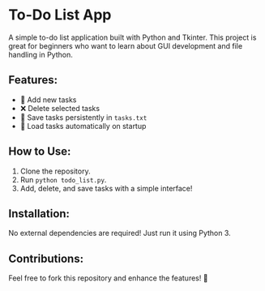 # To-Do List App

A simple to-do list application built with Python and Tkinter. This project is great for beginners who want to learn about GUI development and file handling in Python.

## Features:
- 📝 Add new tasks
- ❌ Delete selected tasks
- 💾 Save tasks persistently in `tasks.txt`
- 🔄 Load tasks automatically on startup

## How to Use:
1. Clone the repository.
2. Run `python todo_list.py`.
3. Add, delete, and save tasks with a simple interface!

## Installation:
No external dependencies are required! Just run it using Python 3.

## Contributions:
Feel free to fork this repository and enhance the features! 🚀
